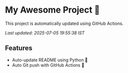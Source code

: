# My Awesome Project 🚀

This project is automatically updated using GitHub Actions.

_Last updated: 2025-07-05 19:55:38 IST_

## Features
- Auto-update README using Python 🐍
- Auto Git push with GitHub Actions 🤖
